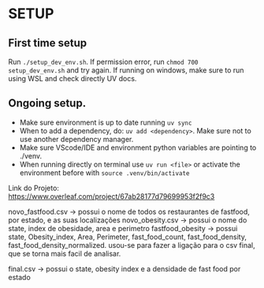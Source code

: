 # SETUP

## First time setup
Run `./setup_dev_env.sh`.
If permission error, run `chmod 700 setup_dev_env.sh` and try again.
If running on windows, make sure to run using WSL and check directly UV docs.

## Ongoing setup.
- Make sure environment is up to date running `uv sync`
- When to add a dependency, do: `uv add <dependency>`. Make sure not to use another dependency manager.
- Make sure VScode/IDE and environment python variables are pointing to ./venv.
- When running directly on terminal use `uv run <file>` or activate the environment before with `source .venv/bin/activate`




Link do Projeto: https://www.overleaf.com/project/67ab28177d79699953f2f9c3

novo_fastfood.csv -> possui o nome de todos os restaurantes de fastfood, por estado, e as suas localizações
novo_obesity.csv -> possui o nome do state, index de obesidade, area e perimetro
fastfood_obesity -> possui state, Obesity_index, Area, Perimeter, fast_food_count, fast_food_density, fast_food_density_normalized. usou-se para fazer a ligação para o csv final, que se torna mais facil de analisar.

final.csv -> possui o state, obesity index e a densidade de fast food por estado 